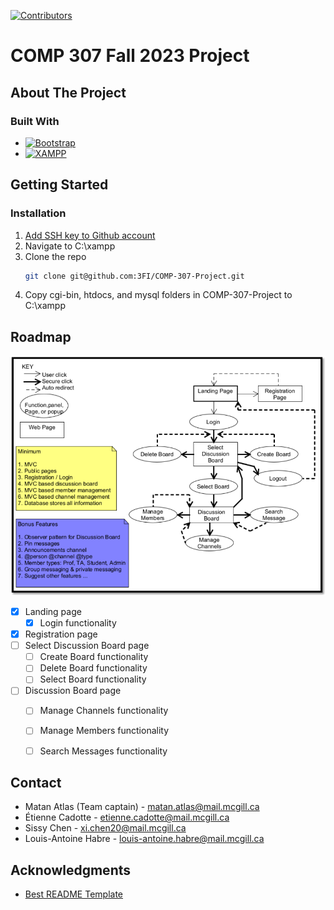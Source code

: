 [![Contributors][Contributors-shield]][Contributors-url]

# COMP 307 Fall 2023 Project

## About The Project

### Built With

* [![Bootstrap][Bootstrap.com]][Bootstrap-url]
* [![XAMPP][Xampp.com]][Xampp-url]



## Getting Started

### Installation

1. [Add SSH key to Github account](https://docs.github.com/en/authentication/connecting-to-github-with-ssh)
2. Navigate to C:\xampp
3. Clone the repo
   ```sh
   git clone git@github.com:3FI/COMP-307-Project.git
   ```
4. Copy cgi-bin, htdocs, and mysql folders in COMP-307-Project to C:\xampp



## Roadmap

![Storyboard](storyboard.png)

- [x] Landing page
    - [X] Login functionality
- [x] Registration page
- [ ] Select Discussion Board page
    - [ ] Create Board functionality
    - [ ] Delete Board functionality
    - [ ] Select Board functionality
- [ ] Discussion Board page
    - [ ] Manage Channels functionality
    - [ ] Manage Members functionality
    - [ ] Search Messages functionality



## Contact

* Matan Atlas (Team captain) - matan.atlas@mail.mcgill.ca
* Étienne Cadotte - etienne.cadotte@mail.mcgill.ca
* Sissy Chen - xi.chen20@mail.mcgill.ca
* Louis-Antoine Habre - louis-antoine.habre@mail.mcgill.ca



## Acknowledgments

* [Best README Template](https://github.com/othneildrew/Best-README-Template/blob/master/README.md)



[Contributors-shield]: https://img.shields.io/github/contributors/3FI/COMP-307-Project
[Contributors-url]: https://github.com/3FI/COMP-307-Project/graphs/contributors
[Bootstrap.com]: https://img.shields.io/badge/Bootstrap-563D7C?style=for-the-badge&logo=bootstrap&logoColor=white
[Bootstrap-url]: https://getbootstrap.com
[Xampp.com]: https://img.shields.io/badge/XAMPP-orange?style=for-the-badge&logo=xampp&logoColor=white
[Xampp-url]: https://www.apachefriends.org/